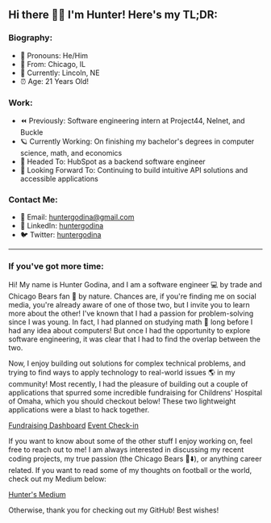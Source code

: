 ##  Hi there 👩‍🚀 I'm Hunter! Here's my TL;DR:
### Biography:
- 🙂 Pronouns: He/Him
- 🏡 From: Chicago, IL
- 📍 Currently: Lincoln, NE
- ⏰ Age: 21 Years Old!
### Work:
- ⏪ Previously: Software engineering intern at Project44, Nelnet, and Buckle
- 🪐 Currently Working: On finishing my bachelor's degrees in computer science, math, and economics
- 🚀 Headed To: HubSpot as a backend software engineer
- 🔭 Looking Forward To: Continuing to build intuitive API solutions and accessible applications
### Contact Me:
- 📩 Email: huntergodina@gmail.com
- 🔗 LinkedIn: [huntergodina](linkedin.com/in/huntergodina)
- 🐦 Twitter: [huntergodina](twitter.com/huntergodina)

---

### If you've got more time:
Hi! My name is Hunter Godina, and I am a software engineer 💻 by trade and Chicago Bears fan 🏈 by nature. Chances are, if you're finding me on social media, you're already aware of one of those two, but I invite you to learn more about the other! I've known that I had a passion for problem-solving since I was young. In fact, I had planned on studying math 🧮 long before I had any idea about computers! But once I had the opportunity to explore software engineering, it was clear that I had to find the overlap between the two.

Now, I enjoy building out solutions for complex technical problems, and trying to find ways to apply technology to real-world issues 🌎 in my community! Most recently, I had the pleasure of building out a couple of applications that spurred some incredible fundraising for Childrens' Hospital of Omaha, which you should checkout below! These two lightweight applications were a blast to hack together.

[Fundraising Dashboard](github.com/huntergodina/undm-dashboard)
[Event Check-in](github.com/huntergodina/checkin)

If you want to know about some of the other stuff I enjoy working on, feel free to reach out to me! I am always interested in discussing my recent coding projects, my true passion (the Chicago Bears 🐻⬇️), or anything career related. If you want to read some of my thoughts on football or the world, check out my Medium below:

[Hunter's Medium](https://medium.com/@huntergodina)

Otherwise, thank you for checking out my GitHub! Best wishes!

<!--
**huntergodina/huntergodina** is a ✨ _special_ ✨ repository because its `README.md` (this file) appears on your GitHub profile.

Here are some ideas to get you started:

- 🔭 I’m currently working on ...
- 🌱 I’m currently learning ...
- 👯 I’m looking to collaborate on ...
- 🤔 I’m looking for help with ...
- 💬 Ask me about ...
- 📫 How to reach me: ...
- 😄 Pronouns: ...
- ⚡ Fun fact: ...
-->
